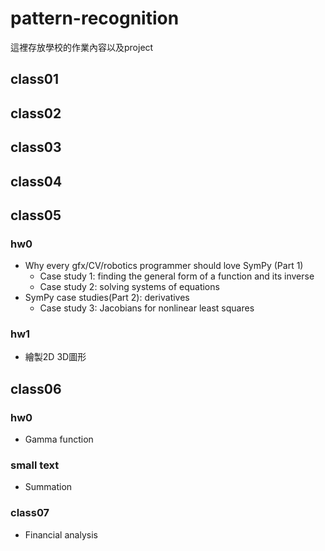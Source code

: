 # pattern-recognition
這裡存放學校的作業內容以及project  
## class01  
## class02  
## class03  
## class04  
## class05
### hw0
* Why every gfx/CV/robotics programmer should love SymPy (Part 1)  
  * Case study 1: finding the general form of a function and its inverse  
  * Case study 2: solving systems of equations  
* SymPy case studies(Part 2): derivatives  
  * Case study 3: Jacobians for nonlinear least squares  
### hw1
* 繪製2D 3D圖形
## class06
### hw0
* Gamma function
### small text
* Summation
### class07
* Financial analysis
